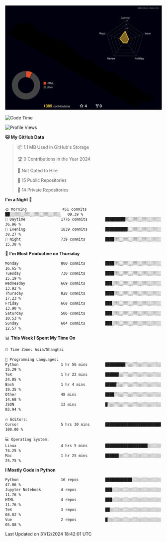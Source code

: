 <!--![](https://raw.githubusercontent.com/BorisYang326/BorisYang326/output/github-contribution-grid-snake-dark.svg) -->
![](./profile-3d-contrib/profile-night-rainbow.svg)
<!--START_SECTION:waka-->
![Code Time](http://img.shields.io/badge/Code%20Time-710%20hrs%2038%20mins-blue)

![Profile Views](http://img.shields.io/badge/Profile%20Views-1-blue)

**🐱 My GitHub Data** 

> 📦 1.1 MB Used in GitHub's Storage 
 > 
> 🏆 0 Contributions in the Year 2024
 > 
> 🚫 Not Opted to Hire
 > 
> 📜 15 Public Repositories 
 > 
> 🔑 14 Private Repositories 
 > 
**I'm a Night 🦉** 

```text
🌞 Morning                451 commits         ██░░░░░░░░░░░░░░░░░░░░░░░   09.39 % 
🌆 Daytime                1776 commits        █████████░░░░░░░░░░░░░░░░   36.96 % 
🌃 Evening                1839 commits        ██████████░░░░░░░░░░░░░░░   38.27 % 
🌙 Night                  739 commits         ████░░░░░░░░░░░░░░░░░░░░░   15.38 % 
```
📅 **I'm Most Productive on Thursday** 

```text
Monday                   800 commits         ████░░░░░░░░░░░░░░░░░░░░░   16.65 % 
Tuesday                  730 commits         ████░░░░░░░░░░░░░░░░░░░░░   15.19 % 
Wednesday                669 commits         ███░░░░░░░░░░░░░░░░░░░░░░   13.92 % 
Thursday                 828 commits         ████░░░░░░░░░░░░░░░░░░░░░   17.23 % 
Friday                   668 commits         ███░░░░░░░░░░░░░░░░░░░░░░   13.90 % 
Saturday                 506 commits         ███░░░░░░░░░░░░░░░░░░░░░░   10.53 % 
Sunday                   604 commits         ███░░░░░░░░░░░░░░░░░░░░░░   12.57 % 
```


📊 **This Week I Spent My Time On** 

```text
🕑︎ Time Zone: Asia/Shanghai

💬 Programming Languages: 
Python                   1 hr 56 mins        █████████░░░░░░░░░░░░░░░░   35.29 % 
TeX                      1 hr 22 mins        ██████░░░░░░░░░░░░░░░░░░░   24.85 % 
Bash                     1 hr 4 mins         █████░░░░░░░░░░░░░░░░░░░░   19.35 % 
Other                    48 mins             ████░░░░░░░░░░░░░░░░░░░░░   14.68 % 
JSON                     13 mins             █░░░░░░░░░░░░░░░░░░░░░░░░   03.94 % 

🔥 Editors: 
Cursor                   5 hrs 30 mins       █████████████████████████   100.00 % 

💻 Operating System: 
Linux                    4 hrs 5 mins        ███████████████████░░░░░░   74.25 % 
Mac                      1 hr 25 mins        ██████░░░░░░░░░░░░░░░░░░░   25.75 % 
```

**I Mostly Code in Python** 

```text
Python                   16 repos            ████████████░░░░░░░░░░░░░   47.06 % 
Jupyter Notebook         4 repos             ███░░░░░░░░░░░░░░░░░░░░░░   11.76 % 
HTML                     4 repos             ███░░░░░░░░░░░░░░░░░░░░░░   11.76 % 
TeX                      3 repos             ██░░░░░░░░░░░░░░░░░░░░░░░   08.82 % 
Vue                      2 repos             █░░░░░░░░░░░░░░░░░░░░░░░░   05.88 % 
```




 Last Updated on 31/12/2024 18:42:01 UTC
<!--END_SECTION:waka-->
